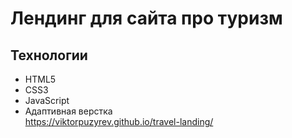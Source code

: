 # Лендинг для сайта про туризм

## Технологии

- HTML5
- CSS3
- JavaScript
- Адаптивная верстка<br />
https://viktorpuzyrev.github.io/travel-landing/

